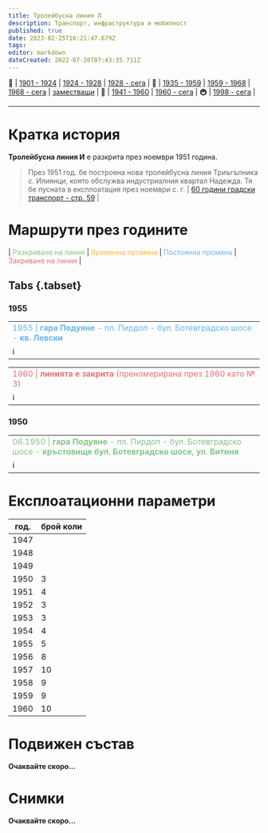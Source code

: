 ```yaml
---
title: Тролейбусна линия Л
description: Транспорт, инфраструктура и мобилност
published: true
date: 2023-02-25T16:21:47.679Z
tags: 
editor: markdown
dateCreated: 2022-07-20T07:43:35.711Z
---
```


🚋 | [1901 - 1924](/bg/public-transport/tram-routes-1901-1924) | [1924 - 1928](/bg/public-transport/tram-routes-1924-1928) | [1928 - сега](/bg/public-transport/tram-routes-1928-sega) | 🚌 | [1935 - 1959](/bg/public-transport/bus-routes-1935-1959) | [1959 - 1968](/bg/public-transport/bus-routes-1959-1968) | [1968 - сега](/bg/public-transport/bus-routes-1968-sega) | [заместващи](/bg/public-transport/bus-routes-replacement-services) | 🚎 | [1941 - 1960](/bg/public-transport/trolleybus-routes-1941-1960) | [1960 - сега](/bg/public-transport/trolleybus-routes-1960-sega) | 🚇 | [1998 - сега](/bg/public-transport/metro-routes) |

---
# Кратка история

**Тролейбусна линия И** е разкрита през ноември 1951 година. 

> През 1951 год. бе построена нова тролейбусна линия Триъгълника с. Илиянци, която обслужва индустриалния квартал Надежда. Тя бе пусната в експлоатация през ноември с. г. | [60 години градски транспорт - стр. 59](http://trinmo.org/bg/literature/anniversary/60-years-public-transport#%D1%81%D1%82%D1%80-59) |


# Маршрути през годините
| <span style="color:#81C784">Разкриване на линия</span> | <span style="color:#FFB74D">Временна промяна</span> | <span style="color:#64B5F6">Постоянна промяна</span> | <span style="color:#E57373">Закриване на линия</span> |


## Tabs {.tabset}

### 1955

<table style="width:100%"><tr><td><span style="color:#64B5F6">1955 |<b> гара Подуяне</b> - пл. Пирдоп - бул. Ботевградско шосе - <b>кв. Левски</b></span><br></td></tr><tr><td>ℹ️ <b><a href=""></a></b></td></tr></table>

<table style="width:100%"><tr><td><span style="color:#E57373">1960 |<b> линията е закрита</b> (преномерирана през 1960 като № 3)</span></td></tr><tr><td>ℹ️ <b><a href=""></a></b></td></tr></table>


### 1950

<table style="width:100%"><tr><td><span style="color:#81C784">06.1950 |<b> гара Подуяне</b> - пл. Пирдоп - бул. Ботевградско шосе - <b>кръстовище бул. Ботевградско шосе, ул. Витиня</b></span><br></td></tr><tr><td>ℹ️ <b><a href=""></a></b></td></tr></table>

# Експлоатационни параметри

| год. | брой коли |
|------|-----------|
| 1947 |           |
| 1948 |           |
| 1949 |           |
| 1950 |     3     |
| 1951 |     4     |
| 1952 |     3     |
| 1953 |     3     |
| 1954 |     4     |
| 1955 |     5     |
| 1956 |     8     |
| 1957 |     10    |
| 1958 |     9     |
| 1959 |     9     |
| 1960 |     10    |

# **Подвижен състав**

**Очаквайте скоро…**

# Снимки

**Очаквайте скоро…**
